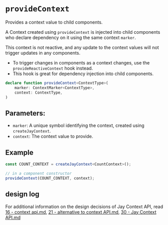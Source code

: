 # `provideContext`

Provides a context value to child components.

A Context created using `provideContext` is injected into child components who declare dependency on it using the same 
context `marker`. 

This context is not reactive, and any update to the context values will not trigger updates in any components. 

* To trigger changes in components as a context changes, use the `provideReactiveContext` hook instead.
* This hook is great for dependency injection into child components. 

```typescript
declare function provideContext<ContextType>(
    marker: ContextMarker<ContextType>,
    context: ContextType,
)
```

## Parameters:

* `marker`: A unique symbol identifying the context, created using `createJayContext`.
* `context`: The context value to provide.

## Example

```typescript
const COUNT_CONTEXT = createJayContext<CountContext>();

// in a component constructor
provideContext(COUNT_CONTEXT, context);
```

## design log

For additional information on the design decisions of Jay Context API, read 
[16 - context api.md](../../../../design-log/16%20-%20context%20api.md), 
[21 - alternative to context API.md](../../../../design-log/21%20-%20alternative%20to%20context%20API.md), 
[30 - Jay Context API.md](../../../../design-log/30%20-%20Jay%20Context%20API.md)


